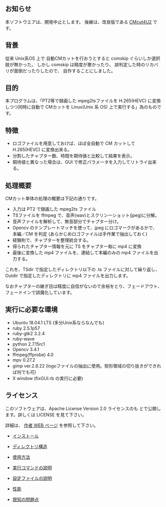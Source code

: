 
## お知らせ

本ソフトウエアは、開発中止とします。
後継は、改良版である
[CMcut4U2](https://github.com/kaikoma-soft/CMcut4U-Mk2) です。


## 背景

従来 Unix系OS 上で 自動CMカットを行おうとすると comskip
ぐらいしか選択肢が無かった。
しかし comskip は精度が悪かったり、
誤判定した時のリカバリが面倒だったりしたので、
自作することにしました。


## 目的

本プログラムは、「PT2等で録画した mpeg2tsファイルを H.265(HEVC) に変換しつつ同時に自動で CMカットを Linux(Unix 系 OS) 上で実行する」為のものです。


## 特徴

* ロゴファイルを用意しておけば、ほぼ全自動で CM カットして H.265(HEVC)
  に変換出来る。
* 分割したチャプター数、時間を期待値と比較して結果を表示。
* 期待値と異なった場合は、GUI で修正パラメータを入力してリトライ出来る。


## 処理概要

CMカット単体の処理の概要は下記の通りです。

* 入力は PT2 で録画した mpeg2ts ファイル
* TSファイルを ffmpeg で、音声(wav)とスクリンーショット(jpeg)に分解。
* 音声ファイルを解析して、無音部分でチャプター分け。
* Opencv のテンプレートマッチを使って、jpeg にロゴマークがあるかで、
  本編／CM  を判定 (あらかじめロゴファイルは手作業で抽出しておく)
* 経験則で、チャプターを整理統合する。
* 得られたチャプター情報を元に TS をチャプター毎に mp4 に変換
* 最後に変換した mp4 ファイルを、連結して本編のみの mp4 ファイルを出力する。

これを、TSdir で指定したディレクトリ以下の .ts ファイルに対して繰り返し、
Outdir で指定したディレクトリに mp4 ファイルを出力します。

なおチャプターの継ぎ目は精度に自信がないので余裕をとり、フェードアウト、
フェードインで誤魔化しています。


## 実行に必要な環境

* Ubuntu 18.04.1 LTS (多分Unix系ならなんでも)
* ruby  2.5.1p57
* ruby-gtk2 3.2.4
* ruby-wave
* python 2.7.15rc1 
* Opencv 3.4.1
* ffmpeg(ffprobe) 4.0
* mpv 0.27.2
* gimp ver.2.8.22
  (logoファイルの抽出に使用。矩形領域の切り抜きができれば何でも可)
* X window (fixGUI.rb の実行に必要)


## ライセンス
このソフトウェアは、Apache License Version 2.0 ライセンスのも
とで公開します。詳しくは LICENSE を見て下さい。



詳細は、
[作者 WEB ページ](http://www.asahi-net.or.jp/~sy8y-siy/CMcut_on_Unix/)
を参照して下さい。

+ [インストール](http://www.asahi-net.or.jp/~sy8y-siy/CMcut_on_Unix/#インストール)

+ [ディレクトリ構造](http://www.asahi-net.or.jp/~sy8y-siy/CMcut_on_Unix/#ディレクトリ構造)

+ [使用方法](http://www.asahi-net.or.jp/~sy8y-siy/CMcut_on_Unix/#使用方法)

+ [実行コマンドの説明](http://www.asahi-net.or.jp/~sy8y-siy/CMcut_on_Unix/#実行コマンドの説明)
      
+ [設定ファイルの説明](http://www.asahi-net.or.jp/~sy8y-siy/CMcut_on_Unix/#設定ファイルの説明)

+ [性能](http://www.asahi-net.or.jp/~sy8y-siy/CMcut_on_Unix/#性能)

+ [既知の問題点](http://www.asahi-net.or.jp/~sy8y-siy/CMcut_on_Unix/#既知の問題点)

